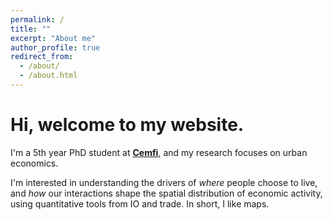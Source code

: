 ```yaml
---
permalink: /
title: ""
excerpt: "About me"
author_profile: true
redirect_from: 
  - /about/
  - /about.html
---
```


Hi, welcome to my website.
======
I'm a 5th year PhD student at [**Cemfi**](https://www.cemfi.es/), and my research focuses on urban economics.

I'm interested in understanding the drivers of _where_ people choose to live, and _how_ our interactions shape the spatial distribution of economic activity, using quantitative tools from IO and trade. In short, I like maps.
